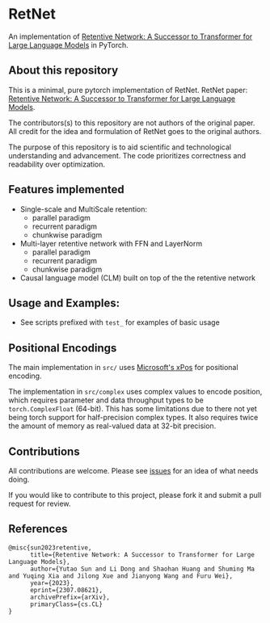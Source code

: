 # RetNet
An implementation of [Retentive Network: A Successor to Transformer
for Large Language Models](https://arxiv.org/pdf/2307.08621.pdf) in PyTorch.

## About this repository
This is a minimal, pure pytorch implementation of RetNet. RetNet paper: [Retentive Network: A Successor to Transformer
for Large Language Models](https://arxiv.org/pdf/2307.08621.pdf).

The contributors(s) to this repository are not authors of the original paper. All credit for the idea and formulation of RetNet goes to the original authors.

The purpose of this repository is to aid scientific and technological understanding and advancement. The code prioritizes correctness and readability over optimization.

## Features implemented
* Single-scale and MultiScale retention:
  - parallel paradigm
  - recurrent paradigm
  - chunkwise paradigm
* Multi-layer retentive network with FFN and LayerNorm
  - parallel paradigm
  - recurrent paradigm
  - chunkwise paradigm
* Causal language model (CLM) built on top of the the retentive network

## Usage and Examples:
* See scripts prefixed with `test_` for examples of basic usage

## Positional Encodings
The main implementation in `src/` uses [Microsoft's xPos](https://github.com/microsoft/torchscale/blob/main/torchscale/component/xpos_relative_position.py) for positional encoding.

The implementation in `src/complex` uses complex values to encode position, which requires parameter and data throughput types to be `torch.ComplexFloat` (64-bit). This has some limitations due to there not yet being torch support for half-precision complex types. It also requires twice the amount of memory as real-valued data at 32-bit precision.

## Contributions
All contributions are welcome. Please see [issues](https://github.com/Jamie-Stirling/RetNet/issues) for an idea of what needs doing.

If you would like to contribute to this project, please fork it and submit a pull request for review.

## References
```
@misc{sun2023retentive,
      title={Retentive Network: A Successor to Transformer for Large Language Models}, 
      author={Yutao Sun and Li Dong and Shaohan Huang and Shuming Ma and Yuqing Xia and Jilong Xue and Jianyong Wang and Furu Wei},
      year={2023},
      eprint={2307.08621},
      archivePrefix={arXiv},
      primaryClass={cs.CL}
}
```
